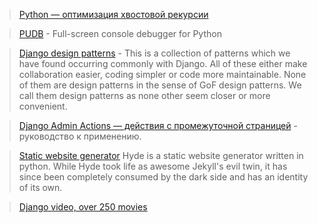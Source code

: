 > [Python — оптимизация хвостовой рекурсии](http://habrahabr.ru/post/158385/)

> [PUDB](https://github.com/inducer/pudb) - Full-screen console debugger for Python

> [Django design patterns](http://agiliq.com/books/djangodesignpatterns/) - This is a collection of patterns which we have found occurring commonly with Django. All of these either make collaboration easier, coding simpler or code more maintainable. None of them are design patterns in the sense of GoF design patterns. We call them design patterns as none other seem closer or more convenient.

> [Django Admin Actions — действия с промежуточной страницей](http://habrahabr.ru/post/140409/) - руководство к применению.

> [Static website generator](http://hyde.github.com) Hyde is a static website generator written in python. While Hyde took life as awesome Jekyll's evil twin, it has since been completely consumed by the dark side and has an identity of its own.

> [Django video, over 250 movies](http://equallytrue.blogspot.com/2012/05/170-django-conference-videos.html)